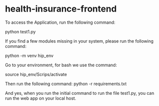 # health-insurance-frontend

To access the Application, run the following command:


python test1.py

If you find a few modules missing in your system, please run the following command:

python -m venv hip_env

Go to your environment, for bash we use the command: 

source hip_env/Scrips/activate

Then run the following command:
python -r requirements.txt

And yes, when you run the initial command to run the file test1.py, you can run the web app on your local host.

